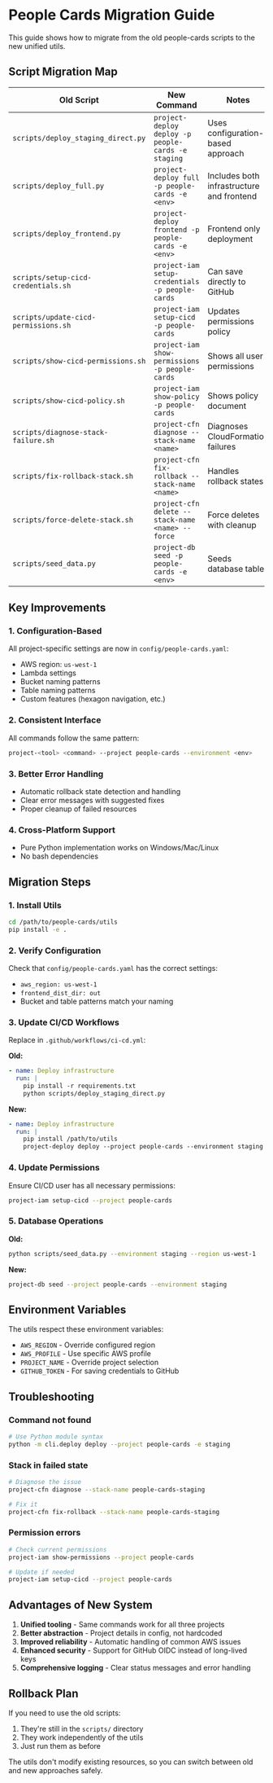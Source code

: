# People Cards Migration Guide

This guide shows how to migrate from the old people-cards scripts to the new unified utils.

## Script Migration Map

| Old Script | New Command | Notes |
|------------|-------------|-------|
| `scripts/deploy_staging_direct.py` | `project-deploy deploy -p people-cards -e staging` | Uses configuration-based approach |
| `scripts/deploy_full.py` | `project-deploy full -p people-cards -e <env>` | Includes both infrastructure and frontend |
| `scripts/deploy_frontend.py` | `project-deploy frontend -p people-cards -e <env>` | Frontend only deployment |
| `scripts/setup-cicd-credentials.sh` | `project-iam setup-credentials -p people-cards` | Can save directly to GitHub |
| `scripts/update-cicd-permissions.sh` | `project-iam setup-cicd -p people-cards` | Updates permissions policy |
| `scripts/show-cicd-permissions.sh` | `project-iam show-permissions -p people-cards` | Shows all user permissions |
| `scripts/show-cicd-policy.sh` | `project-iam show-policy -p people-cards` | Shows policy document |
| `scripts/diagnose-stack-failure.sh` | `project-cfn diagnose --stack-name <name>` | Diagnoses CloudFormation failures |
| `scripts/fix-rollback-stack.sh` | `project-cfn fix-rollback --stack-name <name>` | Handles rollback states |
| `scripts/force-delete-stack.sh` | `project-cfn delete --stack-name <name> --force` | Force deletes with cleanup |
| `scripts/seed_data.py` | `project-db seed -p people-cards -e <env>` | Seeds database tables |

## Key Improvements

### 1. Configuration-Based
All project-specific settings are now in `config/people-cards.yaml`:
- AWS region: `us-west-1`
- Lambda settings
- Bucket naming patterns
- Table naming patterns
- Custom features (hexagon navigation, etc.)

### 2. Consistent Interface
All commands follow the same pattern:
```bash
project-<tool> <command> --project people-cards --environment <env>
```

### 3. Better Error Handling
- Automatic rollback state detection and handling
- Clear error messages with suggested fixes
- Proper cleanup of failed resources

### 4. Cross-Platform Support
- Pure Python implementation works on Windows/Mac/Linux
- No bash dependencies

## Migration Steps

### 1. Install Utils
```bash
cd /path/to/people-cards/utils
pip install -e .
```

### 2. Verify Configuration
Check that `config/people-cards.yaml` has the correct settings:
- `aws_region: us-west-1`
- `frontend_dist_dir: out`
- Bucket and table patterns match your naming

### 3. Update CI/CD Workflows

Replace in `.github/workflows/ci-cd.yml`:

**Old:**
```yaml
- name: Deploy infrastructure
  run: |
    pip install -r requirements.txt
    python scripts/deploy_staging_direct.py
```

**New:**
```yaml
- name: Deploy infrastructure
  run: |
    pip install /path/to/utils
    project-deploy deploy --project people-cards --environment staging
```

### 4. Update Permissions
Ensure CI/CD user has all necessary permissions:
```bash
project-iam setup-cicd --project people-cards
```

### 5. Database Operations

**Old:**
```bash
python scripts/seed_data.py --environment staging --region us-west-1
```

**New:**
```bash
project-db seed --project people-cards --environment staging
```

## Environment Variables

The utils respect these environment variables:
- `AWS_REGION` - Override configured region
- `AWS_PROFILE` - Use specific AWS profile
- `PROJECT_NAME` - Override project selection
- `GITHUB_TOKEN` - For saving credentials to GitHub

## Troubleshooting

### Command not found
```bash
# Use Python module syntax
python -m cli.deploy deploy --project people-cards -e staging
```

### Stack in failed state
```bash
# Diagnose the issue
project-cfn diagnose --stack-name people-cards-staging

# Fix it
project-cfn fix-rollback --stack-name people-cards-staging
```

### Permission errors
```bash
# Check current permissions
project-iam show-permissions --project people-cards

# Update if needed
project-iam setup-cicd --project people-cards
```

## Advantages of New System

1. **Unified tooling** - Same commands work for all three projects
2. **Better abstraction** - Project details in config, not hardcoded
3. **Improved reliability** - Automatic handling of common AWS issues
4. **Enhanced security** - Support for GitHub OIDC instead of long-lived keys
5. **Comprehensive logging** - Clear status messages and error handling

## Rollback Plan

If you need to use the old scripts:
1. They're still in the `scripts/` directory
2. They work independently of the utils
3. Just run them as before

The utils don't modify existing resources, so you can switch between old and new approaches safely.